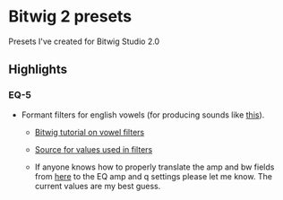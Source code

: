 # Bitwig 2 presets

Presets I've created for Bitwig Studio 2.0

## Highlights

### EQ-5
* Formant filters for english vowels (for producing sounds like [this](http://auditoryneuroscience.com/topics/two-formant-artificial-vowels)).
    * [Bitwig tutorial on vowel filters](https://www.youtube.com/watch?v=RlFjZR8xfz0)
    * [Source for values used in filters](https://www.classes.cs.uchicago.edu/archive/2000/spring/CS295/Computing_Resources/Csound/CsManual3.48b1.HTML/Appendices/table3.html)

    * If anyone knows how to properly translate the amp and bw fields from [here](https://www.classes.cs.uchicago.edu/archive/2000/spring/CS295/Computing_Resources/Csound/CsManual3.48b1.HTML/Appendices/table3.html) to the EQ amp and q settings please let me know. The current values are my best guess.
